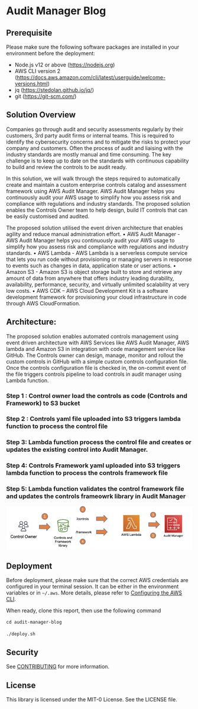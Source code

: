 # Audit Manager Blog

## Prerequisite

Please make sure the following software packages are installed in your environment before the deployment:

-   Node.js v12 or above (https://nodejs.org)
-   AWS CLI version 2 (https://docs.aws.amazon.com/cli/latest/userguide/welcome-versions.html)
-   jq (https://stedolan.github.io/jq/)
-   git (https://git-scm.com/)

## Solution Overview
Companies go through audit and security assessments regularly by their customers, 3rd party audit firms or internal teams. This is required to identify the cybersecurity concerns and to mitigate the risks to protect your company and customers. Often the process of audit and liaising with the industry standards are mostly manual and time consuming. The key challenge is to keep up to date on the standards with continuous capability to build and review the controls to be audit ready.

In this solution, we will walk through the steps required to automatically create and maintain a custom enterprise controls catalog and assessment framework using AWS Audit Manager. AWS Audit Manager helps you continuously audit your AWS usage to simplify how you assess risk and compliance with regulations and industry standards. The proposed solution enables the Controls Owner team to help design, build IT controls that can be easily customised and audited. 

The proposed solution utilised the event driven architecture that enables agility and reduce manual administration effort.
•	AWS Audit Manager - AWS Audit Manager helps you continuously audit your AWS usage to simplify how you assess risk and compliance with regulations and industry standards.
•	AWS Lambda - AWS Lambda is a serverless compute service that lets you run code without provisioning or managing servers in response to events such as changes in data, application state or user actions.
•	Amazon S3 - Amazon S3 is object storage built to store and retrieve any amount of data from anywhere that offers industry leading durability, availability, performance, security, and virtually unlimited scalability at very low costs.
•	AWS CDK – AWS Cloud Development Kit is a software development framework for provisioning your cloud infrastructure in code through AWS CloudFormation.

## Architecture:
The proposed solution enables automated controls management using event driven architecture with AWS Services like AWS Audit Manager, AWS lambda and Amazon S3 in integration with code management service like GitHub. The Controls owner can design, manage, monitor and rollout the custom controls in GitHub with a simple custom controls configuration file. Once the controls configuration file is checked in, the on-commit event of the file triggers controls pipeline to load controls in audit manager using Lambda function. 

### Step 1 : Control owner load the controls as code (Controls and Framework) to S3 bucket

### Step 2 : Controls yaml file uploaded into S3 triggers lambda function to process the control file

### Step 3: Lambda function process the control file and creates or updates the existing control into Audit Manager. 

### Step 4: Controls Framework yaml uploaded into S3 triggers lambda function to process the controls framework file

### Step 5: Lambda function validates the control framework file and updates the controls frameowrk library in Audit Manager

![Enterprise Controls using Audit Manager](/images/solution-overview.png?raw=true "Enterprise Controls using Audit Manager")



## Deployment

Before deployment, please make sure that the correct AWS credentials are configured in your terminal session. It can be either in the environment variables or in `~/.aws`. More details, please refer to [Configuring the AWS CLI](https://docs.aws.amazon.com/cli/latest/userguide/cli-chap-configure.html).

When ready, clone this report, then use the following command

```
cd audit-manager-blog

./deploy.sh
```


## Security

See [CONTRIBUTING](CONTRIBUTING.md#security-issue-notifications) for more information.

## License

This library is licensed under the MIT-0 License. See the LICENSE file.

